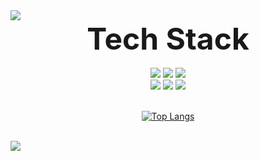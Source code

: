<img src="https://capsule-render.vercel.app/api?type=slice&color=auto&height=200&section=header&text=Jeon%20SeonKyoung&fontSize=50" />

<div class="main" align="center">
  <div><font size="20"><b>Tech Stack</b></font></div><br/>
  <img src="https://img.shields.io/badge/JAVA-007396?style=for-the-badge&logo=java&logoColor=white">
  <img src="https://img.shields.io/badge/spring-6DB33F?style=for-the-badge&logo=spring&logoColor=white">
  <img src="https://img.shields.io/badge/MySQL-4479A1?style=for-the-badge&logo=MySQL&logoColor=white"><br/>
  <img src="https://img.shields.io/badge/javascript-F7DF1E?style=for-the-badge&logo=javascript&logoColor=white">
  <img src="https://img.shields.io/badge/html5-E34F26?style=for-the-badge&logo=html5&logoColor=white">
  <img src="https://img.shields.io/badge/css3-1572B6?style=for-the-badge&logo=css3&logoColor=white">
<br/>
<br/>
  
[![Top Langs](https://github-readme-stats.vercel.app/api/top-langs/?username=kyyg&layout=donut-vertical)](https://github.com/kyyg/github-readme-stats)
</div>

<br/>
<img src="https://capsule-render.vercel.app/api?type=slice&color=auto&height=200&section=footer&text=&fontSize=50" />
